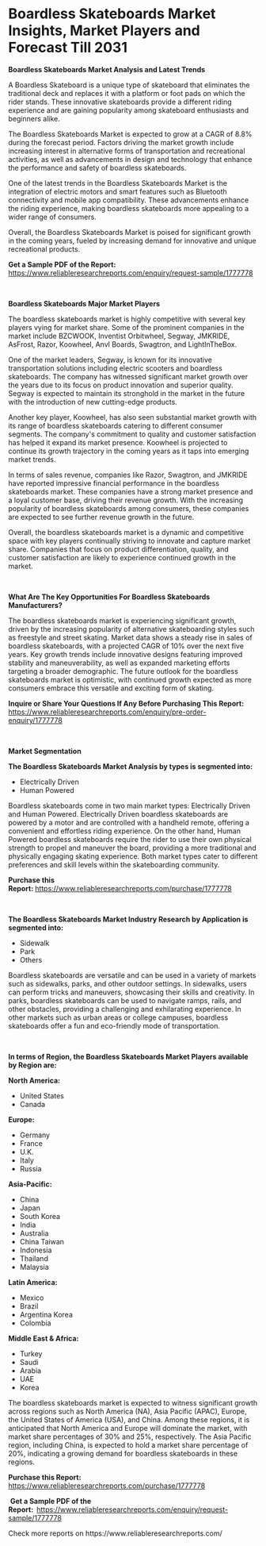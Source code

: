 <p><h1>Boardless Skateboards Market Insights, Market Players and Forecast Till 2031</h1></p><p><strong>Boardless Skateboards Market Analysis and Latest Trends</strong></p>
<p><p>A Boardless Skateboard is a unique type of skateboard that eliminates the traditional deck and replaces it with a platform or foot pads on which the rider stands. These innovative skateboards provide a different riding experience and are gaining popularity among skateboard enthusiasts and beginners alike.</p><p>The Boardless Skateboards Market is expected to grow at a CAGR of 8.8% during the forecast period. Factors driving the market growth include increasing interest in alternative forms of transportation and recreational activities, as well as advancements in design and technology that enhance the performance and safety of boardless skateboards.</p><p>One of the latest trends in the Boardless Skateboards Market is the integration of electric motors and smart features such as Bluetooth connectivity and mobile app compatibility. These advancements enhance the riding experience, making boardless skateboards more appealing to a wider range of consumers.</p><p>Overall, the Boardless Skateboards Market is poised for significant growth in the coming years, fueled by increasing demand for innovative and unique recreational products.</p></p>
<p><strong>Get a Sample PDF of the Report:&nbsp;</strong> <a href="https://www.reliableresearchreports.com/enquiry/request-sample/1777778">https://www.reliableresearchreports.com/enquiry/request-sample/1777778</a></p>
<p>&nbsp;</p>
<p><strong>Boardless Skateboards Major Market Players</strong></p>
<p><p>The boardless skateboards market is highly competitive with several key players vying for market share. Some of the prominent companies in the market include BZCWOOK, Inventist Orbitwheel, Segway, JMKRIDE, AsFrost, Razor, Koowheel, Anvl Boards, Swagtron, and LightInTheBox.</p><p>One of the market leaders, Segway, is known for its innovative transportation solutions including electric scooters and boardless skateboards. The company has witnessed significant market growth over the years due to its focus on product innovation and superior quality. Segway is expected to maintain its stronghold in the market in the future with the introduction of new cutting-edge products.</p><p>Another key player, Koowheel, has also seen substantial market growth with its range of boardless skateboards catering to different consumer segments. The company's commitment to quality and customer satisfaction has helped it expand its market presence. Koowheel is projected to continue its growth trajectory in the coming years as it taps into emerging market trends.</p><p>In terms of sales revenue, companies like Razor, Swagtron, and JMKRIDE have reported impressive financial performance in the boardless skateboards market. These companies have a strong market presence and a loyal customer base, driving their revenue growth. With the increasing popularity of boardless skateboards among consumers, these companies are expected to see further revenue growth in the future.</p><p>Overall, the boardless skateboards market is a dynamic and competitive space with key players continually striving to innovate and capture market share. Companies that focus on product differentiation, quality, and customer satisfaction are likely to experience continued growth in the market.</p></p>
<p>&nbsp;</p>
<p><strong>What Are The Key Opportunities For Boardless Skateboards Manufacturers?</strong></p>
<p><p>The boardless skateboards market is experiencing significant growth, driven by the increasing popularity of alternative skateboarding styles such as freestyle and street skating. Market data shows a steady rise in sales of boardless skateboards, with a projected CAGR of 10% over the next five years. Key growth trends include innovative designs featuring improved stability and maneuverability, as well as expanded marketing efforts targeting a broader demographic. The future outlook for the boardless skateboards market is optimistic, with continued growth expected as more consumers embrace this versatile and exciting form of skating.</p></p>
<p><strong>Inquire or Share Your Questions If Any Before Purchasing This Report:</strong> <a href="https://www.reliableresearchreports.com/enquiry/pre-order-enquiry/1777778">https://www.reliableresearchreports.com/enquiry/pre-order-enquiry/1777778</a></p>
<p>&nbsp;</p>
<p><strong>Market Segmentation</strong></p>
<p><strong>The Boardless Skateboards Market Analysis by types is segmented into:</strong></p>
<p><ul><li>Electrically Driven</li><li>Human Powered</li></ul></p>
<p><p>Boardless skateboards come in two main market types: Electrically Driven and Human Powered. Electrically Driven boardless skateboards are powered by a motor and are controlled with a handheld remote, offering a convenient and effortless riding experience. On the other hand, Human Powered boardless skateboards require the rider to use their own physical strength to propel and maneuver the board, providing a more traditional and physically engaging skating experience. Both market types cater to different preferences and skill levels within the skateboarding community.</p></p>
<p><strong>Purchase this Report:&nbsp;</strong><a href="https://www.reliableresearchreports.com/purchase/1777778">https://www.reliableresearchreports.com/purchase/1777778</a></p>
<p>&nbsp;</p>
<p><strong>The Boardless Skateboards Market Industry Research by Application is segmented into:</strong></p>
<p><ul><li>Sidewalk</li><li>Park</li><li>Others</li></ul></p>
<p><p>Boardless skateboards are versatile and can be used in a variety of markets such as sidewalks, parks, and other outdoor settings. In sidewalks, users can perform tricks and maneuvers, showcasing their skills and creativity. In parks, boardless skateboards can be used to navigate ramps, rails, and other obstacles, providing a challenging and exhilarating experience. In other markets such as urban areas or college campuses, boardless skateboards offer a fun and eco-friendly mode of transportation.</p></p>
<p>&nbsp;</p>
<p><strong>In terms of Region, the Boardless Skateboards Market Players available by Region are:</strong></p>
<p>
    <p> <strong> North America: </strong>
        <ul>
            <li>United States</li>
            <li>Canada</li>
        </ul>
        </p> 
    <p> <strong> Europe: </strong>
        <ul>
            <li>Germany</li>
            <li>France</li>
            <li>U.K.</li>
            <li>Italy</li>
            <li>Russia</li>
        </ul>
        </p> 
    <p> <strong> Asia-Pacific: </strong>
        <ul>
            <li>China</li>
            <li>Japan</li>
            <li>South Korea</li>
            <li>India</li>
            <li>Australia</li>
            <li>China Taiwan</li>
            <li>Indonesia</li>
            <li>Thailand</li>
            <li>Malaysia</li>
        </ul>
        </p> 
    <p> <strong> Latin America: </strong>
        <ul>
            <li>Mexico</li>
            <li>Brazil</li>
            <li>Argentina Korea</li>
            <li>Colombia</li>
        </ul>
        </p> 
    <p> <strong> Middle East & Africa: </strong>
        <ul>
            <li>Turkey</li>
            <li>Saudi</li>
            <li>Arabia</li>
            <li>UAE</li>
            <li>Korea</li>
        </ul>
    </p>
    </p>
<p><p>The boardless skateboards market is expected to witness significant growth across regions such as North America (NA), Asia Pacific (APAC), Europe, the United States of America (USA), and China. Among these regions, it is anticipated that North America and Europe will dominate the market, with market share percentages of 30% and 25%, respectively. The Asia Pacific region, including China, is expected to hold a market share percentage of 20%, indicating a growing demand for boardless skateboards in these regions.</p></p>
<p><strong>Purchase this Report: </strong><a href="https://www.reliableresearchreports.com/purchase/1777778">https://www.reliableresearchreports.com/purchase/1777778</a></p>
<p>&nbsp;<strong>Get a Sample PDF of the Report:&nbsp;&nbsp;</strong><a href="https://www.reliableresearchreports.com/enquiry/request-sample/1777778">https://www.reliableresearchreports.com/enquiry/request-sample/1777778</a></p>
<p><strong></strong></p>
<p>Check more reports on https://www.reliableresearchreports.com/</p>